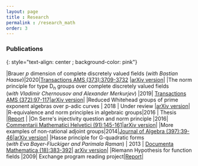 ```yaml
---
layout: page
title : Research
permalink : /research_math
order: 3
---
```


### Publications
{: style="text-align: center ; background-color: pink"}


|Brauer _p_ dimension of complete discretely valued fields (_with Bastian Haase_)|2020|[Transactions AMS (373):3709-3732](https://www.ams.org/journals/tran/2020-373-05/S0002-9947-2020-08038-6/home.html) |[arXiv version](https://arxiv.org/abs/1611.01248)|
|The norm principle for type D<sub>n</sub> groups over complete discretely valued fields <br> (_with Vladimir Chernousov and Alexander Merkurjev_) |2019| [Transactions AMS (372):97-117](https://www.ams.org/journals/tran/2019-372-01/S0002-9947-2018-07558-4/home.html)|[arXiv version](https://arxiv.org/abs/1710.04321)|
|Reduced Whitehead groups of prime exponent algebras over p-adic curves | 2018 | Under review |[arXiv version](https://arxiv.org/abs/1808.09021)|
|R-equivalence and norm principles in algebraic groups|2016 | Thesis |[Report](https://etd.library.emory.edu/concern/etds/bc386j499?locale=en) |
|On Serre's injectivity question and norm principle |2016| [Commentarii Mathematici Helvetici (91):145-161](https://www.ems-ph.org/journals/show_abstract.php?issn=0010-2571&vol=91&iss=1&rank=7)|[arXiv version](https://arxiv.org/abs/1511.00311)|
|More examples of non-rational adjoint groups|2014|[Journal of Algebra (397):39-46](https://www.sciencedirect.com/science/article/pii/S0021869313004596)|[arXiv version](https://arxiv.org/abs/1307.2143)|
|Hasse principle for G-quadratic forms <br> (_with Eva Bayer-Fluckiger and Parimala Raman_) | 2013 | [Documenta Mathematica (18):383-392](https://www.math.uni-bielefeld.de/documenta/vol-18/14.pdf)| [arXiv version](https://arxiv.org/abs/1305.3161)|
|Riemann Hypothesis for function fields |2009| Exchange program reading project|[Report](https://www.imo.universite-paris-saclay.fr/~ratazzi/nivedita.pdf)|




